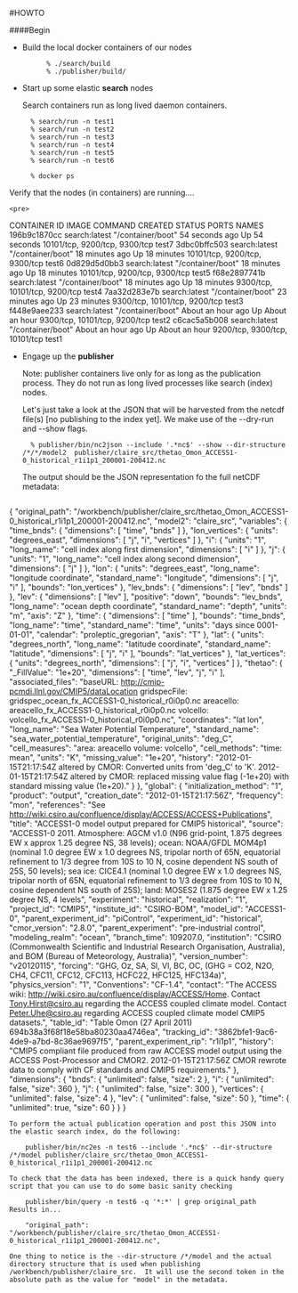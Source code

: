 #HOWTO

####Begin

* Build the local docker containers of our nodes

			% ./search/build
	 		% ./publisher/build/

* Start up some elastic __search__ nodes
	
	Search containers run as long lived daemon containers.
	
		% search/run -n test1
		% search/run -n test2
		% search/run -n test3
		% search/run -n test4
		% search/run -n test5
		% search/run -n test6
		
		% docker ps
Verify that the nodes (in containers) are running....

	<pre>
CONTAINER ID        IMAGE               COMMAND             CREATED             STATUS              PORTS                           NAMES
196b9c1870cc        search:latest       "/container/boot"   54 seconds ago      Up 54 seconds       10101/tcp, 9200/tcp, 9300/tcp   test7
3dbc0bffc503        search:latest       "/container/boot"   18 minutes ago      Up 18 minutes       10101/tcp, 9200/tcp, 9300/tcp   test6
0d829d5d0bb3        search:latest       "/container/boot"   18 minutes ago      Up 18 minutes       10101/tcp, 9200/tcp, 9300/tcp   test5
f68e2897741b        search:latest       "/container/boot"   18 minutes ago      Up 18 minutes       9300/tcp, 10101/tcp, 9200/tcp   test4
7aa32d283e7b        search:latest       "/container/boot"   23 minutes ago      Up 23 minutes       9300/tcp, 10101/tcp, 9200/tcp   test3
f448e9aee233        search:latest       "/container/boot"   About an hour ago   Up About an hour    9300/tcp, 10101/tcp, 9200/tcp   test2
c6cac5a5b008        search:latest       "/container/boot"   About an hour ago   Up About an hour    9200/tcp, 9300/tcp, 10101/tcp   test1
</pre>		
	
* Engage up the __publisher__

	Note: publisher containers live only for as long as the publication process.  They do not run as long lived processes like search (index) nodes.
	
	Let's just take a look at the JSON that will be harvested from the netcdf file(s) [no publishing to the index yet].  We make use of the --dry-run and --show flags.
	
		% publisher/bin/nc2json --include '.*nc$' --show --dir-structure /*/*/model2  publisher/claire_src/thetao_Omon_ACCESS1-0_historical_r1i1p1_200001-200412.nc
		
	The output should be the JSON representation fo the full netCDF metadata:

	<pre>
{
  "original_path": "/workbench/publisher/claire_src/thetao_Omon_ACCESS1-0_historical_r1i1p1_200001-200412.nc",
  "model2": "claire_src",
  "variables": {
    "time_bnds": {
      "dimensions": [
        "time",
        "bnds"
      ]
    },
    "lon_vertices": {
      "units": "degrees_east",
      "dimensions": [
        "j",
        "i",
        "vertices"
      ]
    },
    "i": {
      "units": "1",
      "long_name": "cell index along first dimension",
      "dimensions": [
        "i"
      ]
    },
    "j": {
      "units": "1",
      "long_name": "cell index along second dimension",
      "dimensions": [
        "j"
      ]
    },
    "lon": {
      "units": "degrees_east",
      "long_name": "longitude coordinate",
      "standard_name": "longitude",
      "dimensions": [
        "j",
        "i"
      ],
      "bounds": "lon_vertices"
    },
    "lev_bnds": {
      "dimensions": [
        "lev",
        "bnds"
      ]
    },
    "lev": {
      "dimensions": [
        "lev"
      ],
      "positive": "down",
      "bounds": "lev_bnds",
      "long_name": "ocean depth coordinate",
      "standard_name": "depth",
      "units": "m",
      "axis": "Z"
    },
    "time": {
      "dimensions": [
        "time"
      ],
      "bounds": "time_bnds",
      "long_name": "time",
      "standard_name": "time",
      "units": "days since 0001-01-01",
      "calendar": "proleptic_gregorian",
      "axis": "T"
    },
    "lat": {
      "units": "degrees_north",
      "long_name": "latitude coordinate",
      "standard_name": "latitude",
      "dimensions": [
        "j",
        "i"
      ],
      "bounds": "lat_vertices"
    },
    "lat_vertices": {
      "units": "degrees_north",
      "dimensions": [
        "j",
        "i",
        "vertices"
      ]
    },
    "thetao": {
      "_FillValue": "1e+20",
      "dimensions": [
        "time",
        "lev",
        "j",
        "i"
      ],
      "associated_files": "baseURL: http://cmip-pcmdi.llnl.gov/CMIP5/dataLocation gridspecFile: gridspec_ocean_fx_ACCESS1-0_historical_r0i0p0.nc areacello: areacello_fx_ACCESS1-0_historical_r0i0p0.nc volcello: volcello_fx_ACCESS1-0_historical_r0i0p0.nc",
      "coordinates": "lat lon",
      "long_name": "Sea Water Potential Temperature",
      "standard_name": "sea_water_potential_temperature",
      "original_units": "deg_C",
      "cell_measures": "area: areacello volume: volcello",
      "cell_methods": "time: mean",
      "units": "K",
      "missing_value": "1e+20",
      "history": "2012-01-15T21:17:54Z altered by CMOR: Converted units from 'deg_C' to 'K'. 2012-01-15T21:17:54Z altered by CMOR: replaced missing value flag (-1e+20) with standard missing value (1e+20)."
    }
  },
  "global": {
    "initialization_method": "1",
    "product": "output",
    "creation_date": "2012-01-15T21:17:56Z",
    "frequency": "mon",
    "references": "See http://wiki.csiro.au/confluence/display/ACCESS/ACCESS+Publications",
    "title": "ACCESS1-0 model output prepared for CMIP5 historical",
    "source": "ACCESS1-0 2011. Atmosphere: AGCM v1.0 (N96 grid-point, 1.875 degrees EW x approx 1.25 degree NS, 38 levels); ocean: NOAA/GFDL MOM4p1 (nominal 1.0 degree EW x 1.0 degrees NS, tripolar north of 65N, equatorial refinement to 1/3 degree from 10S to 10 N, cosine dependent NS south of 25S, 50 levels); sea ice: CICE4.1 (nominal 1.0 degree EW x 1.0 degrees NS, tripolar north of 65N, equatorial refinement to 1/3 degree from 10S to 10 N, cosine dependent NS south of 25S); land: MOSES2 (1.875 degree EW x 1.25 degree NS, 4 levels",
    "experiment": "historical",
    "realization": "1",
    "project_id": "CMIP5",
    "institute_id": "CSIRO-BOM",
    "model_id": "ACCESS1-0",
    "parent_experiment_id": "piControl",
    "experiment_id": "historical",
    "cmor_version": "2.8.0",
    "parent_experiment": "pre-industrial control",
    "modeling_realm": "ocean",
    "branch_time": 109207.0,
    "institution": "CSIRO (Commonwealth Scientific and Industrial Research Organisation, Australia), and BOM (Bureau of Meteorology, Australia)",
    "version_number": "v20120115",
    "forcing": "GHG, Oz, SA, Sl, Vl, BC, OC, (GHG = CO2, N2O, CH4, CFC11, CFC12, CFC113, HCFC22, HFC125, HFC134a)",
    "physics_version": "1",
    "Conventions": "CF-1.4",
    "contact": "The ACCESS wiki: http://wiki.csiro.au/confluence/display/ACCESS/Home. Contact Tony.Hirst@csiro.au regarding the ACCESS coupled climate model. Contact Peter.Uhe@csiro.au regarding ACCESS coupled climate model CMIP5 datasets.",
    "table_id": "Table Omon (27 April 2011) 694b38a3f68f18e58ba80230aa4746ea",
    "tracking_id": "3862bfe1-9ac6-4de9-a7bd-8c36ae9697f5",
    "parent_experiment_rip": "r1i1p1",
    "history": "CMIP5 compliant file produced from raw ACCESS model output using the ACCESS Post-Processor and CMOR2. 2012-01-15T21:17:56Z CMOR rewrote data to comply with CF standards and CMIP5 requirements."
  },
  "dimensions": {
    "bnds": {
      "unlimited": false,
      "size": 2
    },
    "i": {
      "unlimited": false,
      "size": 360
    },
    "j": {
      "unlimited": false,
      "size": 300
    },
    "vertices": {
      "unlimited": false,
      "size": 4
    },
    "lev": {
      "unlimited": false,
      "size": 50
    },
    "time": {
      "unlimited": true,
      "size": 60
    }
  }
}
</pre>
	
	To perform the actual publication operation and post this JSON into the elastic search index, do the following:
	
		publisher/bin/nc2es -n test6 --include '.*nc$' --dir-structure /*/model publisher/claire_src/thetao_Omon_ACCESS1-0_historical_r1i1p1_200001-200412.nc
		
	To check that the data has been indexed, there is a quick handy query script that you can use to do some basic sanity checking
	
		publisher/bin/query -n test6 -q '*:*' | grep original_path
	Results in...
	
		"original_path": "/workbench/publisher/claire_src/thetao_Omon_ACCESS1-0_historical_r1i1p1_200001-200412.nc",
		
	One thing to notice is the --dir-structure /*/model and the actual directory structure that is used when publishing /workbench/publisher/claire_src.  It will use the second token in the absolute path as the value for "model" in the metadata.
	